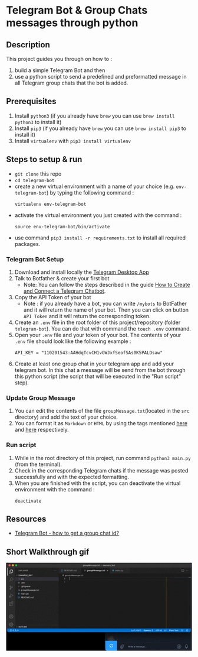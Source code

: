 # Telegram Bot & Group Chats messages through python

## Description
This project guides you through on how to :
1. build a simple Telegram Bot and then
2. use a python script to send a predefined and preformatted message in all Telegram group chats that the bot is added.

## Prerequisites
1. Install `python3` (if you already have `brew` you can use `brew install python3` to install it)
1. Install `pip3` (if you already have `brew` you can use `brew install pip3` to install it)
1. Install `virtualenv` with `pip3 install virtualenv`

## Steps to setup & run
- `git clone` this repo
- `cd telegram-bot`
- create a new virtual environment with a name of your choice (e.g. `env-telegram-bot`) by typing the following command :
    ```
    virtualenv env-telegram-bot
    ```
- activate the virtual environment you just created with the command :
    ```
    source env-telegram-bot/bin/activate
    ```
- use command `pip3 install -r requirements.txt` to install all required packages.

### Telegram Bot Setup
1. Download and install locally the [Telegram Desktop App](https://desktop.telegram.org/)
1. Talk to Botfather & create your first bot
    - Note: You can follow the steps described in the guide [How to Create and Connect a Telegram Chatbot](https://sendpulse.com/knowledge-base/chatbot/create-telegram-chatbot).
1. Copy the API Token of your bot
   - Note : if you already have a bot, you can write `/mybots` to BotFather and it will return the name of your bot. Then you can click on button `API Token` and it will return the corresponding token.
1. Create an `.env` file in the root folder of this project/repository (folder `telegram-bot`). You can do that with command the `touch .env` command.
1. Open your `.env` file and your token of your bot. The contents of your `.env` file should look like the following example :
    ```
    API_KEY = "110201543:AAHdqTcvCH1vGWJxfSeofSAs0K5PALDsaw"
    ```
1. Create at least one group chat in your telegram app and add your telegram bot. In this chat a message will be send from the bot through this python script (the script that will be executed in the "Run script" step).

### Update Group Message
1. You can edit the contents of the file `groupMessage.txt`(located in the `src` directory) and add the text of your choice.
1. You can format it as `Markdown` or `HTML` by using the tags mentioned [here](https://core.telegram.org/bots/api#markdownv2-style) and [here](https://core.telegram.org/bots/api#html-style) respectively.

### Run script
1. While in the root directory of this project, run command `python3 main.py` (from the terminal).
1. Check in the corresponding Telegram chats if the message was posted successfully and with the expected formatting.
1. When you are finished with the script, you can deactivate the virtual environment with the command :
    ```
    deactivate
    ```


## Resources
- [Telegram Bot - how to get a group chat id?](https://stackoverflow.com/questions/32423837/telegram-bot-how-to-get-a-group-chat-id)

## Short Walkthrough gif
![Recording](media/telegram-bot-python.gif "Short recording from the Telegram Bot + python script")
